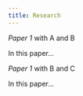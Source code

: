 ```yaml
---
title: Research
---
```


*Paper 1* with A and B

In this paper...

*Paper 1* with B and C

In this paper...
